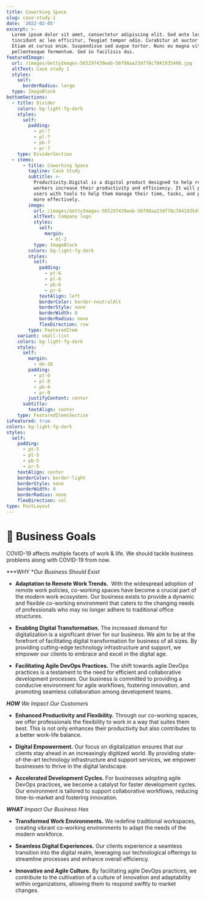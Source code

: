 ```yaml
---
title: Coworking Space
slug: case-study-1
date: '2022-02-05'
excerpt: >-
  Lorem ipsum dolor sit amet, consectetur adipiscing elit. Sed ante lorem,
  tincidunt ac leo efficitur, feugiat tempor odio. Curabitur at auctor sapien.
  Etiam at cursus enim. Suspendisse sed augue tortor. Nunc eu magna vitae lorem
  pellentesque fermentum. Sed in facilisis dui.
featuredImage:
  url: /images/GettyImages-565297439web-56f98aa23df78c7841935490.jpg
  altText: Case study 1
  styles:
    self:
      borderRadius: large
  type: ImageBlock
bottomSections:
  - title: Divider
    colors: bg-light-fg-dark
    styles:
      self:
        padding:
          - pt-7
          - pl-7
          - pb-7
          - pr-7
    type: DividerSection
  - items:
      - title: Coworking Space
        tagline: Case Study
        subtitle: >-
          Productivity.Digital is a digital product designed to help remote
          workers increase their productivity and efficiency. It will provide
          users with tools to help them manage their time, tasks, and projects
          more effectively.
        image:
          url: /images/GettyImages-565297439web-56f98aa23df78c7841935490.jpg
          altText: Company logo
          styles:
            self:
              margin:
                - ml-3
          type: ImageBlock
        colors: bg-light-fg-dark
        styles:
          self:
            padding:
              - pt-6
              - pl-6
              - pb-6
              - pr-6
            textAlign: left
            borderColor: border-neutralAlt
            borderStyle: none
            borderWidth: 0
            borderRadius: none
            flexDirection: row
        type: FeaturedItem
    variant: small-list
    colors: bg-light-fg-dark
    styles:
      self:
        margin:
          - mb-20
        padding:
          - pt-0
          - pl-0
          - pb-0
          - pr-0
        justifyContent: center
      subtitle:
        textAlign: center
    type: FeaturedItemsSection
isFeatured: true
colors: bg-light-fg-dark
styles:
  self:
    padding:
      - pt-5
      - pl-5
      - pb-5
      - pr-5
    textAlign: center
    borderColor: border-light
    borderStyle: none
    borderWidth: 0
    borderRadius: none
    flexDirection: col
type: PostLayout
---
```

# **🎯 Business Goals**

COVID-19 affects multiple facets of work & life. We should tackle business problems along with COVID-19 from now.

***WHY **Our Business Should Exist*

*   **Adaptation to Remote Work Trends.** 
    With the widespread adoption of remote work policies, co-working spaces have become a crucial part of the modern work ecosystem. Our business exists to provide a dynamic and flexible co-working environment that caters to the changing needs of professionals who may no longer adhere to traditional office structures.

*   **Enabling Digital Transformation.**
    The increased demand for digitalization is a significant driver for our business. We aim to be at the forefront of facilitating digital transformation for business of all sizes. By providing cutting-edge technology infrastructure and support, we empower our clients to embrace and excel in the digital age.

*   **Facilitating Agile DevOps Practices.**
    The shift towards agile DevOps practices is a testament to the need for efficient and collaborative development processes. Our business is committed to providing a conducive environment for agile workflows, fostering innovation, and promoting seamless collaboration among development teams.

***HOW** We Impact Our Customers*

*   **Enhanced Productivity and Flexibility.**
    Through our co-working spaces, we offer professionals the flexibility to work in a way that suites them best. This is not only enhances their productivity but also contributes to a better work-life balance.

*   **Digital Empowerment.**
    Our focus on digitalization ensures that our clients stay ahead in an increasingly digitized world. By providing state-of-the-art technology infrastructure and support services, we empower businesses to thrive in the digital landscape.

*   **Accelerated Development Cycles.**
    For businesses adopting agile DevOps practices, we become a catalyst for faster development cycles. Our environment is tailored to support collaborative workflows, reducing time-to-market and fostering innovation.

***WHAT** Impact Our Business Has*

*   **Transformed Work Environments.**
    We redefine traditional workspaces, creating vibrant co-working environments to adapt the needs of the modern workforce.

*   **Seamless Digital Experiences.**
    Our clients experience a seamless transition into the digital realm, leveraging our technological offerings to streamline processes and enhance overall efficiency.

*   **Innovative and Agile Culture.**
    By facilitating agile DevOps practices, we contribute to the cultivation of a culture of innovation and adaptability within organizations, allowing them to respond swiftly to market changes.


